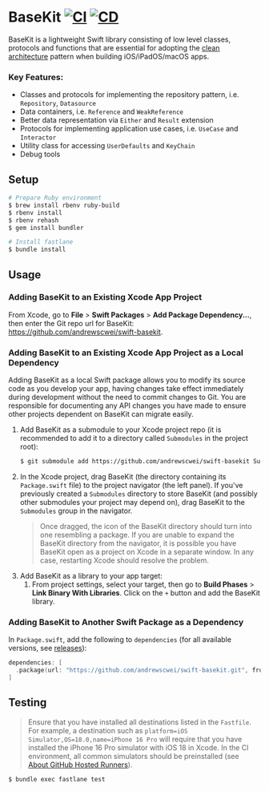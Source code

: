 # BaseKit [![CI](https://github.com/andrewscwei/swift-basekit/workflows/CI/badge.svg)](https://github.com/andrewscwei/swift-basekit/actions/workflows/ci.yml) [![CD](https://github.com/andrewscwei/swift-basekit/workflows/CD/badge.svg)](https://github.com/andrewscwei/swift-basekit/actions/workflows/cd.yml)

BaseKit is a lightweight Swift library consisting of low level classes, protocols and functions that are essential for adopting the [clean architecture](https://blog.cleancoder.com/uncle-bob/2012/08/13/the-clean-architecture.html) pattern when building iOS/iPadOS/macOS apps.

### Key Features:

- Classes and protocols for implementing the repository pattern, i.e. `Repository`, `Datasource`
- Data containers, i.e. `Reference` and `WeakReference`
- Better data representation via `Either` and `Result` extension
- Protocols for implementing application use cases, i.e. `UseCase` and `Interactor`
- Utility class for accessing `UserDefaults` and `KeyChain`
- Debug tools

## Setup

```sh
# Prepare Ruby environment
$ brew install rbenv ruby-build
$ rbenv install
$ rbenv rehash
$ gem install bundler

# Install fastlane
$ bundle install
```

## Usage

### Adding BaseKit to an Existing Xcode App Project

From Xcode, go to **File** > **Swift Packages** > **Add Package Dependency...**, then enter the Git repo url for BaseKit: https://github.com/andrewscwei/swift-basekit.

### Adding BaseKit to an Existing Xcode App Project as a Local Dependency

Adding BaseKit as a local Swift package allows you to modify its source code as you develop your app, having changes take effect immediately during development without the need to commit changes to Git. You are responsible for documenting any API changes you have made to ensure other projects dependent on BaseKit can migrate easily.

1. Add BaseKit as a submodule to your Xcode project repo (it is recommended to add it to a directory called `Submodules` in the project root):
   ```sh
   $ git submodule add https://github.com/andrewscwei/swift-basekit Submodules/BaseKit
   ```
2. In the Xcode project, drag BaseKit (the directory containing its `Package.swift` file) to the project navigator (the left panel). If you've previously created a `Submodules` directory to store BaseKit (and possibly other submodules your project may depend on), drag BaseKit to the `Submodules` group in the navigator.
   > Once dragged, the icon of the BaseKit directory should turn into one resembling a package. If you are unable to expand the BaseKit directory from the navigator, it is possible you have BaseKit open as a project on Xcode in a separate window. In any case, restarting Xcode should resolve the problem.
3. Add BaseKit as a library to your app target:
   1. From project settings, select your target, then go to **Build Phases** > **Link Binary With Libraries**. Click on the `+` button and add the BaseKit library.

### Adding BaseKit to Another Swift Package as a Dependency

In `Package.swift`, add the following to `dependencies` (for all available versions, see [releases](https://github.com/andrewscwei/swift-basekit/releases)):

```swift
dependencies: [
  .package(url: "https://github.com/andrewscwei/swift-basekit.git", from: "<version>"),
]
```

## Testing

> Ensure that you have installed all destinations listed in the `Fastfile`. For example, a destination such as `platform=iOS Simulator,OS=18.0,name=iPhone 16 Pro` will require that you have installed the iPhone 16 Pro simulator with iOS 18 in Xcode. In the CI environment, all common simulators should be preinstalled (see [About GitHub Hosted Runners](https://docs.github.com/en/actions/using-github-hosted-runners/using-github-hosted-runners/about-github-hosted-runners)).

```sh
$ bundle exec fastlane test
```

